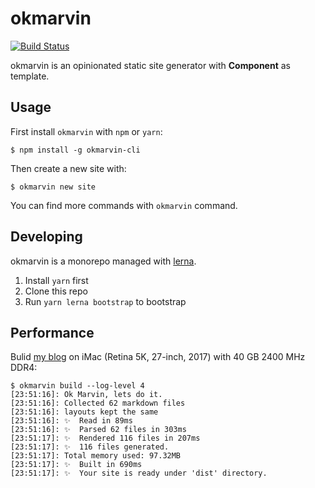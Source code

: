 # okmarvin

[![Build Status](https://travis-ci.org/OkMarvin/okmarvin.svg?branch=master)](https://travis-ci.org/OkMarvin/okmarvin)

okmarvin is an opinionated static site generator with **Component** as template.

## Usage

First install `okmarvin` with `npm` or `yarn`:

```
$ npm install -g okmarvin-cli
```

Then create a new site with:

```
$ okmarvin new site
```

You can find more commands with `okmarvin` command.

## Developing

okmarvin is a monorepo managed with [lerna](https://github.com/lerna/lerna).

1. Install `yarn` first
2. Clone this repo
3. Run `yarn lerna bootstrap` to bootstrap

## Performance

Bulid [my blog](https://blog.zfanw.com) on iMac (Retina 5K, 27-inch, 2017) with 40 GB 2400 MHz DDR4:

```
$ okmarvin build --log-level 4
[23:51:16]: Ok Marvin, lets do it.
[23:51:16]: Collected 62 markdown files
[23:51:16]: layouts kept the same
[23:51:16]: ✨  Read in 89ms
[23:51:16]: ✨  Parsed 62 files in 303ms
[23:51:17]: ✨  Rendered 116 files in 207ms
[23:51:17]: ✨  116 files generated.
[23:51:17]: Total memory used: 97.32MB
[23:51:17]: ✨  Built in 690ms
[23:51:17]: ✨  Your site is ready under 'dist' directory.
```
